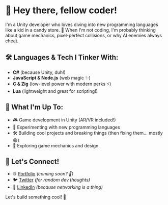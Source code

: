 # 👋 Hey there, fellow coder!

I'm a Unity developer who loves diving into new programming languages like a kid in a candy store. 🚀 When I'm not coding, I'm probably thinking about game mechanics, pixel-perfect collisions, or why AI enemies always cheat.

## 🛠️ Languages & Tech I Tinker With:
- **C#** (because Unity, duh!)
- **JavaScript & Node.js** (web magic ✨)
- **C & Zig** (low-level power with modern perks ⚡)
- **Lua** (lightweight and great for scripting!)

## 🚀 What I'm Up To:
- 🎮 Game development in Unity (AR/VR included!)
- 🧪 Experimenting with new programming languages
- 🛠️ Building cool projects and breaking things (then fixing them... mostly 😆)
- 🎨 Exploring game mechanics and design

## 🔗 Let's Connect!
- 🌐 [Portfolio](https://bhaveshkadchha.github.io/portfolio/) *(coming soon? 🤔)*
- 🐦 [Twitter](https://x.com/bhavesh_gamedev) *(for random dev thoughts)*
- 💼 [LinkedIn](https://www.linkedin.com/in/bhavesh-kadchha/) *(because networking is a thing)*

Let's build something cool! 🚀
